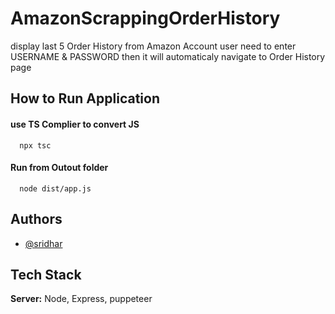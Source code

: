 # AmazonScrappingOrderHistory 

display last 5 Order History from Amazon Account user need to enter USERNAME & PASSWORD then it will automaticaly navigate to Order History page


## How to Run Application

#### use TS Complier to convert JS

```
  npx tsc
```
 

#### Run from Outout folder

```
  node dist/app.js
```
  

## Authors

- [@sridhar](https://www.github.com/stoksridhar)


## Tech Stack


**Server:** Node, Express, puppeteer

